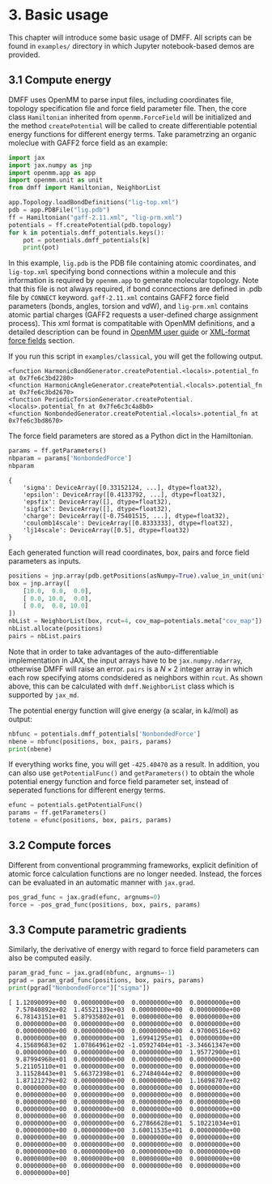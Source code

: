 # 3. Basic usage
This chapter will introduce some basic usage of DMFF. All scripts can be found in `examples/` directory in which Jupyter notebook-based demos are provided. 
## 3.1 Compute energy
DMFF uses OpenMM to parse input files, including coordinates file, topology specification file and force field parameter file. Then, the core class `Hamiltonian` inherited from `openmm.ForceField` will be initialized and the method `createPotential` will be called to create differentiable potential energy functions for different energy terms. Take parametrzing an organic moleclue with GAFF2 force field as an example:
```python
import jax
import jax.numpy as jnp
import openmm.app as app
import openmm.unit as unit
from dmff import Hamiltonian, NeighborList

app.Topology.loadBondDefinitions("lig-top.xml")
pdb = app.PDBFile("lig.pdb")
ff = Hamiltonian("gaff-2.11.xml", "lig-prm.xml")
potentials = ff.createPotential(pdb.topology)
for k in potentials.dmff_potentials.keys():
    pot = potentials.dmff_potentials[k]
    print(pot)
```
In this example, `lig.pdb` is the PDB file containing atomic coordinates, and `lig-top.xml` specifying bond connections within a molecule and this information is required by `openmm.app` to generate molecular topology. Note that this file is not always required, if bond conncections are defined in .pdb file by `CONNECT` keyword. `gaff-2.11.xml` contains GAFF2 force field parameters (bonds, angles, torsion and vdW), and `lig-prm.xml` contains atomic partial charges (GAFF2 requests a user-defined charge assignment process). This xml format is compatitable with OpenMM definitions, and a detailed description can be found in [OpenMM user guide](`http://docs.openmm.org/latest/userguide/application/05_creating_ffs.html`) or [XML-format force fields](./xml_spec.md) section.

If you run this script in `examples/classical`, you will get the following output.
```
<function HarmonicBondGenerator.createPotential.<locals>.potential_fn at 0x7fe6c3bd2280>
<function HarmonicAngleGenerator.createPotential.<locals>.potential_fn at 0x7fe6c3bd2670>
<function PeriodicTorsionGenerator.createPotential.<locals>.potential_fn at 0x7fe6c3c4a8b0>
<function NonbondedGenerator.createPotential.<locals>.potential_fn at 0x7fe6c3bd8670>
```
The force field parameters are stored as a Python dict in the Hamiltonian.
```python
params = ff.getParameters()
nbparam = params['NonbondedForce']
nbparam
```

```
{
    'sigma': DeviceArray([0.33152124, ...], dtype=float32),
    'epsilon': DeviceArray([0.4133792, ...], dtype=float32),
    'epsfix': DeviceArray([], dtype=float32),
    'sigfix': DeviceArray([], dtype=float32),
    'charge': DeviceArray([-0.75401515, ...], dtype=float32),
    'coulomb14scale': DeviceArray([0.8333333], dtype=float32),
    'lj14scale': DeviceArray([0.5], dtype=float32)
}
```


Each generated function will read coordinates, box, pairs and force field parameters as inputs.
```python
positions = jnp.array(pdb.getPositions(asNumpy=True).value_in_unit(unit.nanometer))
box = jnp.array([
    [10.0,  0.0,  0.0],
    [ 0.0, 10.0,  0.0],
    [ 0.0,  0.0, 10.0]
])
nbList = NeighborList(box, rcut=4, cov_map=potentials.meta["cov_map"])
nbList.allocate(positions)
pairs = nbList.pairs
```
Note that in order to take advantages of the auto-differentiable implementation in JAX, the input arrays have to be `jax.numpy.ndarray`, otherwise DMFF will raise an error. `pairs` is a $N\times 2$ integer array in which each row specifying atoms condsidered as neighbors within `rcut`. As shown above, this can be calculated with `dmff.NeighborList` class which is supported by `jax_md`. 

The potential energy function will give energy (a scalar, in kJ/mol) as output:
```python
nbfunc = potentials.dmff_potentials['NonbondedForce']
nbene = nbfunc(positions, box, pairs, params)
print(nbene)
```
If everything works fine, you will get `-425.40470` as a result. In addition, you can also use `getPotentialFunc()` and `getParameters()` to obtain the whole potential energy function and force field parameter set, instead of seperated functions for different energy terms.
```python
efunc = potentials.getPotentialFunc()
params = ff.getParameters()
totene = efunc(positions, box, pairs, params)
```

## 3.2 Compute forces
Different from conventional programming frameworks, explicit definition of atomic force calculation functions are no longer needed. Instead, the forces can be evaluated in an automatic manner with `jax.grad`.
```python
pos_grad_func = jax.grad(efunc, argnums=0)
force = -pos_grad_func(positions, box, pairs, params)
```

## 3.3 Compute parametric gradients
Similarly, the derivative of energy with regard to force field parameters can also be computed easily.
```python
param_grad_func = jax.grad(nbfunc, argnums=-1)
pgrad = param_grad_func(positions, box, pairs, params)
print(pgrad["NonbondedForce"]["sigma"])
```

```
[ 1.12090099e+00  0.00000000e+00  0.00000000e+00  0.00000000e+00
  7.57040892e+02  1.45521139e+03  0.00000000e+00  0.00000000e+00
  6.78143151e+01  5.87935802e+01  0.00000000e+00  0.00000000e+00
  0.00000000e+00  0.00000000e+00  0.00000000e+00  0.00000000e+00
  0.00000000e+00  0.00000000e+00  0.00000000e+00  4.97000516e+02
  0.00000000e+00  0.00000000e+00  1.69941295e+01  0.00000000e+00
  4.15689683e+02  1.07864961e+02 -1.05927404e+01 -3.34661347e+00
  0.00000000e+00  0.00000000e+00  0.00000000e+00  1.95772900e+01
  9.87994968e+01  0.00000000e+00  0.00000000e+00  0.00000000e+00
  5.21105110e+01  0.00000000e+00  0.00000000e+00  0.00000000e+00
  3.11528443e+01  5.66372398e+01  6.27484044e+02  0.00000000e+00
  1.87121279e+02  0.00000000e+00  0.00000000e+00  1.16098707e+02
  0.00000000e+00  0.00000000e+00  0.00000000e+00  0.00000000e+00
  0.00000000e+00  0.00000000e+00  0.00000000e+00  0.00000000e+00
  0.00000000e+00  0.00000000e+00  0.00000000e+00  0.00000000e+00
  0.00000000e+00  0.00000000e+00  0.00000000e+00  0.00000000e+00
  0.00000000e+00  0.00000000e+00  0.00000000e+00  0.00000000e+00
  0.00000000e+00  0.00000000e+00  6.27866628e+01  5.10221034e+01
  0.00000000e+00  0.00000000e+00  3.60011535e+01  0.00000000e+00
  0.00000000e+00  0.00000000e+00  0.00000000e+00  0.00000000e+00
  0.00000000e+00  0.00000000e+00  0.00000000e+00  0.00000000e+00
  0.00000000e+00  0.00000000e+00  0.00000000e+00  0.00000000e+00
  0.00000000e+00  0.00000000e+00  0.00000000e+00  0.00000000e+00
  0.00000000e+00  0.00000000e+00  0.00000000e+00  0.00000000e+00
  0.00000000e+00]
```
